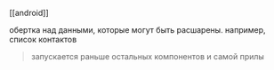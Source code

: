 [[android]]

обертка над данными, которые могут быть расшарены.
например, список контактов

> запускается раньше остальных компонентов и самой прилы